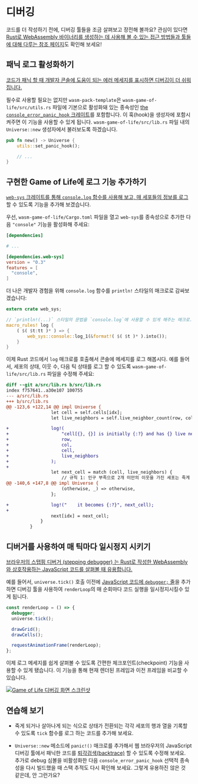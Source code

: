 # 디버깅

코드를 더 작성하기 전에, 디버깅 툴들을 조금 살펴보고 장전해 볼까요? 관심이 있다면 [Rust로 WebAssembly 바이너리를 생성하는 데 사용해 볼 수 있는 접근 방법들과 툴들에 대해 다루는 참조 페이지][reference-debugging]도 확인해 보세요!

[reference-debugging]: ../reference/debugging.html

## 패닉 로그 활성화하기

[코드가 패닉 할 때 개발자 콘솔에 도움이 되는 에러 메세지를 표시하면 디버깅이 더 쉬워집니다.](../reference/debugging.html#logging-panics)

필수로 사용할 필요는 없지만 `wasm-pack-template`은 `wasm-game-of-life/src/utils.rs` 파일에 기본으로 활성화돼 있는 종속성인 [the `console_error_panic_hook` 크레이트][panic-hook]를 포함합니다. 이 훅(hook)을 생성자에 포함시켜주면 이 기능을 사용할 수 있게 됩니다. `wasm-game-of-life/src/lib.rs` 파일 내의 `Universe::new` 생성자에서 불러보도록 하겠습니다.

```rust
pub fn new() -> Universe {
    utils::set_panic_hook();

    // ...
}
```

[panic-hook]: https://github.com/rustwasm/console_error_panic_hook

## 구현한 Game of Life에 로그 기능 추가하기

[`web-sys` 크레이트를 통해 `console.log` 함수를 사용해 보고, 매 세포들의 정보를 로그][logging] 할 수 있도록 기능을 추가해 보겠습니다.

우선, `wasm-game-of-life/Cargo.toml` 파일을 열고 `web-sys`를 종속성으로 추가한 다음 `"console"` 기능을 활성화해 주세요:

```toml
[dependencies]

# ...

[dependencies.web-sys]
version = "0.3"
features = [
  "console",
]
```

더 나은 개발자 경험을 위해 `console.log` 함수를 `println!` 스타일의 매크로로 감싸보겠습니다:

[logging]: ../reference/debugging.html#logging-with-the-console-apis

```rust
extern crate web_sys;

// `println!(...)` 스타일의 문법을 `console.log`에 사용할 수 있게 해주는 매크로.
macro_rules! log {
    ( $( $t:tt )* ) => {
        web_sys::console::log_1(&format!( $( $t )* ).into());
    }
}
```

이제 Rust 코드에서 `log` 매크로를 호출해서 콘솔에 메세지를 로그 해봅시다. 예를 들어서, 세포의 상태, 이웃 수, 다음 틱 상태를 로그 할 수 있도록 `wasm-game-of-life/src/lib.rs` 파일을 수정해 주세요:

```diff
diff --git a/src/lib.rs b/src/lib.rs
index f757641..a30e107 100755
--- a/src/lib.rs
+++ b/src/lib.rs
@@ -123,6 +122,14 @@ impl Universe {
                 let cell = self.cells[idx];
                 let live_neighbors = self.live_neighbor_count(row, col);

+                log!(
+                    "cell[{}, {}] is initially {:?} and has {} live neighbors",
+                    row,
+                    col,
+                    cell,
+                    live_neighbors
+                );
+
                 let next_cell = match (cell, live_neighbors) {
                     // 규칙 1: 인구 부족으로 2개 미만의 이웃을 가진 세포는 죽게 됩니다. 
@@ -140,6 +147,8 @@ impl Universe {
                     (otherwise, _) => otherwise,
                 };

+                log!("    it becomes {:?}", next_cell);
+
                 next[idx] = next_cell;
             }
         }
```

## 디버거를 사용하여 매 틱마다 일시정지 시키기

[브라우저의 스탭핑 디버거 (stepping debugger) 는 Rust로 작성한 WebAssembly와 상호작용하는 JavaScript 코드를 살펴볼 때 유용합니다.](../reference/debugging.html#using-a-debugger)

예를 들어서, `universe.tick()` 호출 이전에 [JavaScript 코드에 `debugger;` 줄][dbg-stmt]을 추가하면 디버깅 툴을 사용하여 `renderLoop`의 매 순회마다 코드 실행을 일시정지시킬수 있게 됩니다.

```js
const renderLoop = () => {
  debugger;
  universe.tick();

  drawGrid();
  drawCells();

  requestAnimationFrame(renderLoop);
};
```

이제 로그 메세지를 쉽게 살펴볼 수 있도록 간편한 체크포인트(checkpoint) 기능을 사용할 수 있게 됐습니다. 이 기능을 통해 현재 렌더된 프레임과 이전 프레임을 비교할 수 있습니다.

[dbg-stmt]: https://developer.mozilla.org/en-US/docs/Web/JavaScript/Reference/Statements/debugger

[![Game of Life 디버깅 화면 스크린샷](../images/game-of-life/debugging.png)](../images/game-of-life/debugging.png)

## 연습해 보기

* 죽게 되거나 살아나게 되는 식으로 상태가 전환되는 각각 세포의 행과 열을 기록할 수 있도록 `tick` 함수를 로그 하는 코드를 추가해 보세요.

* `Universe::new` 메소드에 `panic!()` 매크로를 추가해서 웹 브라우저의 JavaScript 디버깅 툴에서 패닉한 코드를 [퇴각검색(backtrace)](https://ko.wikipedia.org/wiki/퇴각검색) 할 수 있도록 수정해 보세요. 추가로 debug 심볼을 비활성화한 다음 `console_error_panic_hook` 선택적 종속성을 다시 빌드했을 때 스택 추적도 다시 확인해 보세요. 그렇게 유용하진 않은 것 같은데, 안 그런가요?